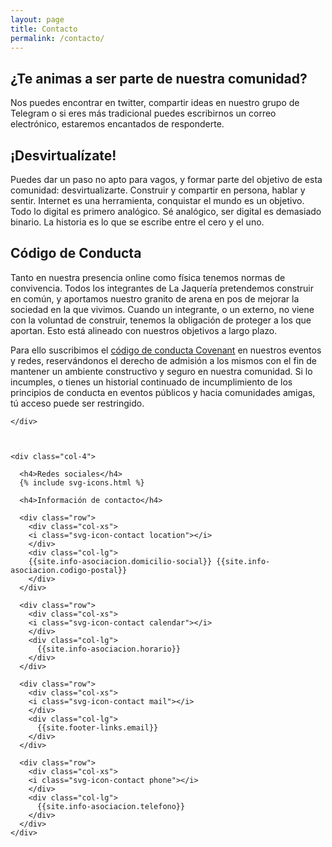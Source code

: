 ```yaml
---
layout: page
title: Contacto
permalink: /contacto/
---
```

<div class="containter">
  <div class="row">
    <div class="col">


<h2>¿Te animas a ser parte de nuestra comunidad?</h2>

Nos puedes encontrar en twitter, compartir ideas en nuestro grupo de Telegram o si eres más tradicional puedes escribirnos un correo electrónico, estaremos encantados de responderte.

<h2>¡Desvirtualízate!</h2>
Puedes dar un paso no apto para vagos, y formar parte del objetivo de esta comunidad: desvirtualizarte. Construir y compartir en persona, hablar y sentir. Internet es una herramienta, conquistar el mundo es un objetivo. Todo lo digital es primero analógico. Sé analógico, ser digital es demasiado binario. La historia es lo que se escribe entre el cero y el uno.
<h2>Código de Conducta</h2>

Tanto en nuestra presencia online como física tenemos normas de convivencia. Todos los integrantes de La Jaquería pretendemos construir en común, y aportamos nuestro granito de arena en pos de mejorar la sociedad en la que vivimos. Cuando un integrante, o un externo, no viene con la voluntad de construir, tenemos la obligación de proteger a los que aportan. Esto está alineado con nuestros objetivos a largo plazo.

Para ello suscribimos el <a href="https://www.contributor-covenant.org/es/version/1/4/code-of-conduct">código de conducta Covenant</a> en nuestros eventos y redes, reservándonos el derecho de admisión a los mismos con el fin de mantener un ambiente constructivo y seguro en nuestra comunidad. Si lo incumples, o tienes un historial continuado de incumplimiento de los principios de conducta en eventos públicos y hacia comunidades amigas, tú acceso puede ser restringido. 



    </div>



    <div class="col-4">

      <h4>Redes sociales</h4>
      {% include svg-icons.html %}

      <h4>Información de contacto</h4>

      <div class="row">
        <div class="col-xs">
        <i class="svg-icon-contact location"></i>
        </div>
        <div class="col-lg">
        {{site.info-asociacion.domicilio-social}} {{site.info-asociacion.codigo-postal}}
        </div>
      </div>

      <div class="row">
        <div class="col-xs">
        <i class="svg-icon-contact calendar"></i>
        </div>
        <div class="col-lg">
          {{site.info-asociacion.horario}}
        </div>
      </div>

      <div class="row">
        <div class="col-xs">
        <i class="svg-icon-contact mail"></i>
        </div>
        <div class="col-lg">
          {{site.footer-links.email}}
        </div>
      </div>

      <div class="row">
        <div class="col-xs">
        <i class="svg-icon-contact phone"></i>
        </div>
        <div class="col-lg">
          {{site.info-asociacion.telefono}}
        </div>
      </div>
    </div>
 </div>
</div>
